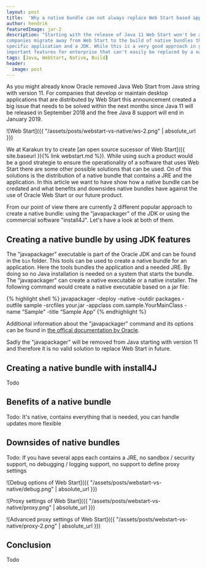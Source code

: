 ```yaml
---
layout: post
title:  'Why a native bundle can not always replace Web Start based applications'
author: hendrik
featuredImage: jar-2
description: "Starting with the release of Java 11 Web Start won't be anymore part of the Oracle JDK. Based on this several
companies migrate away from Web Start to the build of native bundles that provide a native executable which contains the
specific application and a JDK. While this is a very good approach in general the Web Start technology contains some
important features for enterprise that can't easily be replaced by a native bundle."
tags: [Java, WebStart, Native, Build]
header:
  image: post
---
```


As you might already know Oracle removed Java Web Start from Java string with version 11. For companies that develop or 
maintain desktop applications that are distributed by Web Start this announcement created a big issue that needs to be 
solved within the next months since Java 11 will be released in September 2018 and the free Java 8 support will end in 
January 2019.

![Web Start]({{ "/assets/posts/webstart-vs-native/ws-2.png" | absolute_url }})


We at Karakun try to create [an open source sucessor of Web Start]({{ site.baseurl }}{% link webstart.md %}). 
While using such a product would be a good strategie to ensure the operationality of a software that uses Web Start there 
are some other possible solutions that can be used. On of this solutions is the distribution of a native bundle that 
contains a JRE and the application. In this article we want to have show how a native bundle can be credated and what 
benefits and downsides native bundles have against the use of Oracle Web Start or our future product.

From our point of view there are currently 2 different popular approach to create a native bundle: using the "javapackager" of the JDK or using the commercial software "install4J". Let's have a look at both of them.

## Creating a native bundle by using JDK features
The "javapackager" executable is part of the Oracle JDK and can be found in the `bin` folder. This tools can be used to 
create a native bundle for an application. Here the tools bundles the application and a needed JRE. By doing so no Java 
installation is needed on a system that starts the bundle. The "javapackager" can create a native executable or a native 
installer. The following command would create a native executable based on a jar file:

{% highlight shell %}
javapackager -deploy -native -outdir packages -outfile sample -srcfiles your.jar -appclass com.sample.YourMainClass -name “Sample” -title “Sample App”
{% endhighlight %}

Additional information about the "javapackager" command and its options can be found in [the offical documentation by Oracle](https://docs.oracle.com/javase/9/tools/javapackager.htm#JSWOR719).

Sadly the "javapackager" will be removed from Java starting with version 11 and therefore it is no valid solution to 
replace Web Start in future.

## Creating a native bundle with install4J
Todo

## Benefits of a native bundle
Todo: It's native, contains everything that is needed, you can handle updates more flexible

## Downsides of native bundles
Todo: If you have several apps each contains a JRE, no sandbox / security support, no debugging / logging support, no support to define proxy settings

![Debug options of Web Start]({{ "/assets/posts/webstart-vs-native/debug.png" | absolute_url }})

![Proxy settings of Web Start]({{ "/assets/posts/webstart-vs-native/proxy.png" | absolute_url }})

![Advanced proxy settings of Web Start]({{ "/assets/posts/webstart-vs-native/proxy-2.png" | absolute_url }})

## Conclusion
Todo